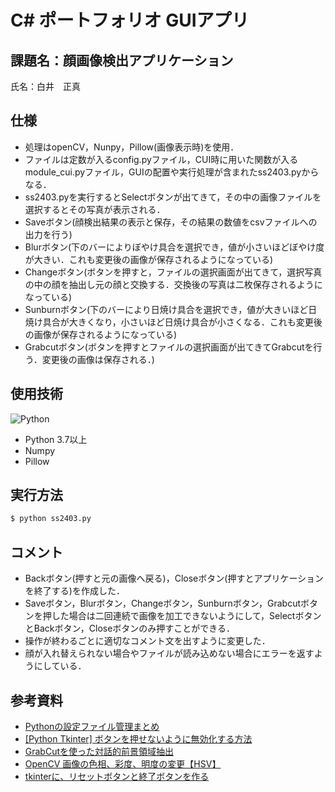 # C# ポートフォリオ GUIアプリ
## 課題名：顔画像検出アプリケーション
氏名：白井　正真

## 仕様
- 処理はopenCV，Nunpy，Pillow(画像表示時)を使用．
- ファイルは定数が入るconfig.pyファイル，CUI時に用いた関数が入るmodule_cui.pyファイル，GUIの配置や実行処理が含まれたss2403.pyからなる．
- ss2403.pyを実行するとSelectボタンが出てきて，その中の画像ファイルを選択するとその写真が表示される．
- Saveボタン(顔検出結果の表示と保存，その結果の数値をcsvファイルへの出力を行う)
- Blurボタン(下のバーによりぼやけ具合を選択でき，値が小さいほどぼやけ度が大きい．これも変更後の画像が保存されるようになっている)
- Changeボタン(ボタンを押すと，ファイルの選択画面が出てきて，選択写真の中の顔を抽出し元の顔と交換する．交換後の写真は二枚保存されるようになっている)
- Sunburnボタン(下のバーにより日焼け具合を選択でき，値が大きいほど日焼け具合が大きくなり，小さいほど日焼け具合が小さくなる．これも変更後の画像が保存されるようになっている)
- Grabcutボタン(ボタンを押すとファイルの選択画面が出てきてGrabcutを行う．変更後の画像は保存される．)

## 使用技術
![Python](https://img.shields.io/badge/Python-3776AB?style=for-the-badge&logo=python&logoColor=white)

- Python 3.7以上
- Numpy
- Pillow

## 実行方法
```bash
$ python ss2403.py
```

## コメント
- Backボタン(押すと元の画像へ戻る)，Closeボタン(押すとアプリケーションを終了する)を作成した．
- Saveボタン，Blurボタン，Changeボタン，Sunburnボタン，Grabcutボタンを押した場合は二回連続で画像を加工できないようにして，SelectボタンとBackボタン，Closeボタンのみ押すことができる．
- 操作が終わるごとに適切なコメント文を出すように変更した．
- 顔が入れ替えられない場合やファイルが読み込めない場合にエラーを返すようにしている．

## 参考資料
- [Pythonの設定ファイル管理まとめ](https://kodocode.net/python-begin-settings/#:~:text=%E4%BD%BF%E3%81%84%E6%96%B9%E3%81%AF%E7%B0%A1%E5%8D%98%E3%81%A7%E3%81%99%E3%80%82%20%E4%BD%9C%E6%88%90%E3%81%99%E3%82%8BPython%E3%83%97%E3%83%AD%E3%82%B0%E3%83%A9%E3%83%A0%E3%81%A8%E5%90%8C%E3%81%98%E3%83%87%E3%82%A3%E3%83%AC%E3%82%AF%E3%83%88%E3%83%AA%E3%81%AB%E3%80%81%E3%83%95%E3%82%A1%E3%82%A4%E3%83%AB%E5%90%8D%E3%80%8Csettings.py%E3%80%8D%E3%81%AE%E8%A8%AD%E5%AE%9A%E3%83%95%E3%82%A1%E3%82%A4%E3%83%AB%E3%82%92%E7%BD%AE%E3%81%8D%E3%81%BE%E3%81%99%E3%80%82%20%E3%81%82%E3%81%A8%E3%81%AF,%E3%80%8Cimport%20settings%E3%80%8D%E3%81%A8%E5%86%92%E9%A0%AD%E3%81%AB%E8%A8%98%E8%BF%B0%E3%81%99%E3%82%8B%E3%81%A0%E3%81%91%E3%81%A7%E8%A8%AD%E5%AE%9A%E6%83%85%E5%A0%B1%E3%82%92%E8%AA%AD%E3%81%BF%E8%BE%BC%E3%82%80%E3%81%93%E3%81%A8%E3%81%8C%E3%81%A7%E3%81%8D%E3%81%BE%E3%81%99%20%28Python%E3%83%97%E3%83%AD%E3%82%B0%E3%83%A9%E3%83%A0%E3%81%AEimport%E3%81%AE%E4%BB%95%E7%B5%84%E3%81%BF%E3%82%92%E5%88%A9%E7%94%A8%E3%81%97%E3%81%A6%E3%81%84%E3%82%8B%29%E3%80%82)
- [[Python Tkinter] ボタンを押せないように無効化する方法](https://af-e.net/python-tkinter-button-disable/)
- [GrabCutを使った対話的前景領域抽出](https://labs.eecs.tottori-u.ac.jp/sd/Member/oyamada/OpenCV/html/py_tutorials/py_imgproc/py_grabcut/py_grabcut.html)
- [OpenCV 画像の色相、彩度、明度の変更【HSV】](https://sciencompass.com/machine-learning/opencv_rgb_hsv_change)
- [tkinterに、リセットボタンと終了ボタンを作る](https://program.kihituji8.com/tkinter%e3%81%ab%e3%80%81%e3%83%aa%e3%82%bb%e3%83%83%e3%83%88%e3%83%9c%e3%82%bf%e3%83%b3%e3%82%92%e4%bd%9c%e3%82%8b/)
